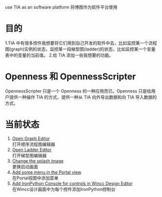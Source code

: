 use TIA as an software platform
将博图作为软件平台使用

# 目的
1.TIA 中有很多控件我想要将它们用到自己开发的软件中去，比如监控某一个流程图(graph)实例的状态，监控某一段梯型图(ladder)的状态，比如监控某一个变量表中的变量的当前值。
2.给 TIA 添加一些我想要的功能。

# Openness 和 OpennessScripter
OpennessScripter 只是一个 Openness 的一种应用而已。Openness 只是给用户提供一种操作 TIA 的方式，提供一种从 TIA 向外导出数据和向 TIA 导入数据的方式。 

# 当前状态
1. [Open Graph Editor](https://github.com/yanzixiang/YZX.TIA/wiki/Open-Graph-Editor)</br>
   打开顺序流程图编辑器
2. [Open Ladder Editor](https://github.com/yanzixiang/YZX.TIA/wiki/Open-Ladder-Editor)</br>
   打开梯型图编辑器
3. [Change the splash image](https://github.com/yanzixiang/YZX.TIA/wiki/Change-the-splash-image)</br>
   更换启动画面
4. [Add some menu in the Portal view](https://github.com/yanzixiang/YZX.TIA/wiki/Add-some-menu-in-the-Portal-view)</br>
  在Portal视图中添加菜单
5. [Add IronPython Console for controls in Wincc Design Editor](https://github.com/yanzixiang/YZX.TIA/wiki/Add-IronPython-Console-for-controls-in-Wincc-Design-Editor)</br>
  在Wincc设计画面中为每个控件添加IronPython控制台


